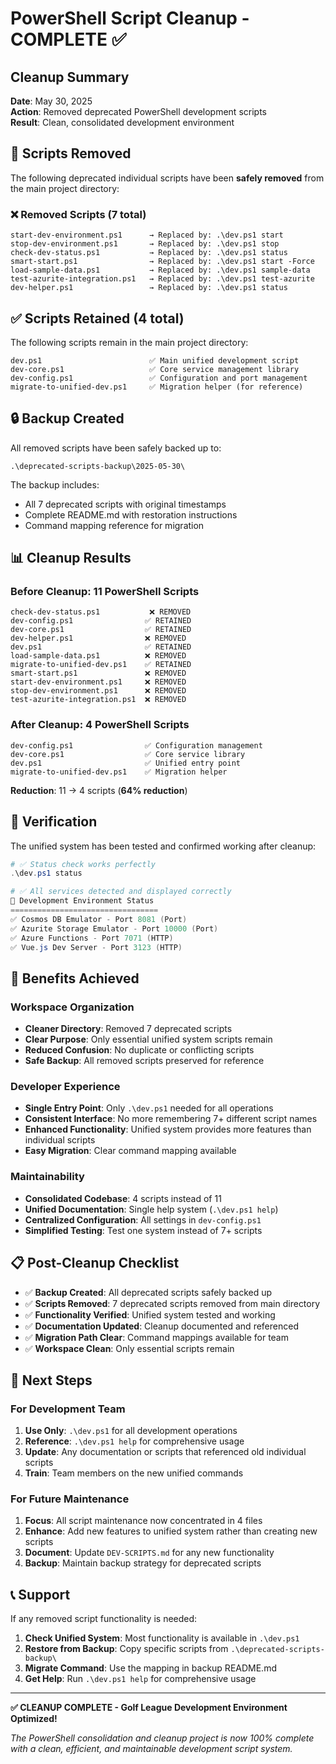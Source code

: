 # PowerShell Script Cleanup - COMPLETE ✅

## Cleanup Summary

**Date**: May 30, 2025  
**Action**: Removed deprecated PowerShell development scripts  
**Result**: Clean, consolidated development environment

## 🧹 Scripts Removed

The following deprecated individual scripts have been **safely removed** from the main project directory:

### ❌ **Removed Scripts** (7 total)
```
start-dev-environment.ps1      → Replaced by: .\dev.ps1 start
stop-dev-environment.ps1       → Replaced by: .\dev.ps1 stop  
check-dev-status.ps1           → Replaced by: .\dev.ps1 status
smart-start.ps1                → Replaced by: .\dev.ps1 start -Force
load-sample-data.ps1           → Replaced by: .\dev.ps1 sample-data
test-azurite-integration.ps1   → Replaced by: .\dev.ps1 test-azurite
dev-helper.ps1                 → Replaced by: .\dev.ps1 status
```

## ✅ **Scripts Retained** (4 total)

The following scripts remain in the main project directory:

```
dev.ps1                        ✅ Main unified development script
dev-core.ps1                   ✅ Core service management library  
dev-config.ps1                 ✅ Configuration and port management
migrate-to-unified-dev.ps1     ✅ Migration helper (for reference)
```

## 🔒 **Backup Created**

All removed scripts have been safely backed up to:
```
.\deprecated-scripts-backup\2025-05-30\
```

The backup includes:
- All 7 deprecated scripts with original timestamps
- Complete README.md with restoration instructions
- Command mapping reference for migration

## 📊 **Cleanup Results**

### Before Cleanup: 11 PowerShell Scripts
```
check-dev-status.ps1           ❌ REMOVED
dev-config.ps1                ✅ RETAINED
dev-core.ps1                  ✅ RETAINED  
dev-helper.ps1                ❌ REMOVED
dev.ps1                       ✅ RETAINED
load-sample-data.ps1          ❌ REMOVED
migrate-to-unified-dev.ps1    ✅ RETAINED
smart-start.ps1               ❌ REMOVED
start-dev-environment.ps1     ❌ REMOVED
stop-dev-environment.ps1      ❌ REMOVED
test-azurite-integration.ps1  ❌ REMOVED
```

### After Cleanup: 4 PowerShell Scripts
```
dev-config.ps1                ✅ Configuration management
dev-core.ps1                  ✅ Core service library
dev.ps1                       ✅ Unified entry point
migrate-to-unified-dev.ps1    ✅ Migration helper
```

**Reduction**: 11 → 4 scripts (**64% reduction**)

## 🧪 **Verification**

The unified system has been tested and confirmed working after cleanup:

```powershell
# ✅ Status check works perfectly
.\dev.ps1 status

# ✅ All services detected and displayed correctly
🚀 Development Environment Status
=================================
✅ Cosmos DB Emulator - Port 8081 (Port)
✅ Azurite Storage Emulator - Port 10000 (Port)  
✅ Azure Functions - Port 7071 (HTTP)
✅ Vue.js Dev Server - Port 3123 (HTTP)
```

## 🎯 **Benefits Achieved**

### Workspace Organization
- **Cleaner Directory**: Removed 7 deprecated scripts
- **Clear Purpose**: Only essential unified system scripts remain
- **Reduced Confusion**: No duplicate or conflicting scripts
- **Safe Backup**: All removed scripts preserved for reference

### Developer Experience  
- **Single Entry Point**: Only `.\dev.ps1` needed for all operations
- **Consistent Interface**: No more remembering 7+ different script names
- **Enhanced Functionality**: Unified system provides more features than individual scripts
- **Easy Migration**: Clear command mapping available

### Maintainability
- **Consolidated Codebase**: 4 scripts instead of 11
- **Unified Documentation**: Single help system (`.\dev.ps1 help`)
- **Centralized Configuration**: All settings in `dev-config.ps1`
- **Simplified Testing**: Test one system instead of 7+ scripts

## 📋 **Post-Cleanup Checklist**

- ✅ **Backup Created**: All deprecated scripts safely backed up
- ✅ **Scripts Removed**: 7 deprecated scripts removed from main directory
- ✅ **Functionality Verified**: Unified system tested and working
- ✅ **Documentation Updated**: Cleanup documented and referenced
- ✅ **Migration Path Clear**: Command mappings available for team
- ✅ **Workspace Clean**: Only essential scripts remain

## 🚀 **Next Steps**

### For Development Team
1. **Use Only**: `.\dev.ps1` for all development operations
2. **Reference**: `.\dev.ps1 help` for comprehensive usage
3. **Update**: Any documentation or scripts that referenced old individual scripts
4. **Train**: Team members on the new unified commands

### For Future Maintenance
1. **Focus**: All script maintenance now concentrated in 4 files
2. **Enhance**: Add new features to unified system rather than creating new scripts
3. **Document**: Update `DEV-SCRIPTS.md` for any new functionality
4. **Backup**: Maintain backup strategy for deprecated scripts

## 📞 **Support**

If any removed script functionality is needed:

1. **Check Unified System**: Most functionality is available in `.\dev.ps1`
2. **Restore from Backup**: Copy specific scripts from `.\deprecated-scripts-backup\`
3. **Migrate Command**: Use the mapping in backup README.md
4. **Get Help**: Run `.\dev.ps1 help` for comprehensive usage

---

**✅ CLEANUP COMPLETE - Golf League Development Environment Optimized!**

*The PowerShell consolidation and cleanup project is now 100% complete with a clean, efficient, and maintainable development script system.*

